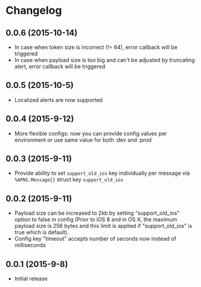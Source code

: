# Changelog

## 0.0.6 (2015-10-14)

* In case when token size is incorrect (!= 64), error callback will be triggered
* In case when payload size is too big and can't be adjusted by truncating alert, error callback will be triggered

## 0.0.5 (2015-10-5)

* Localized alerts are now supported

## 0.0.4 (2015-9-12)

* More flexible configs: now you can provide config values per environment or use same value for both :dev and :prod

## 0.0.3 (2015-9-11)

* Provide ability to set `support_old_ios` key individually per message via `%APNS.Message{}` struct key `support_old_ios`

## 0.0.2 (2015-9-11)

* Payload size can be increased to 2kb by setting "support_old_ios" option to false in config (Prior to iOS 8 and in OS X, the maximum payload size is 256 bytes and this limit is applied if "support_old_ios" is true which is default).
* Config key "timeout" accepts number of seconds now instead of milliseconds

## 0.0.1 (2015-9-8)

* Initial release